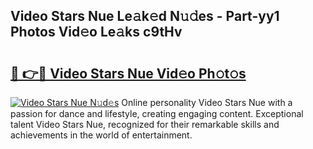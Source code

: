 ## Video Stars Nue Le𝚊k𝚎d N𝚞𝚍es - Part-yy1 Photos Vid𝚎o Le𝚊ks c9tHv

# <h2><a href="http://fb41n0w.evod.top/?m=Video+Stars+Nue">🔗 👉🔴 Video Stars Nue Vid𝚎o Ph𝚘t𝚘s</a></h2>

[![Video Stars Nue N𝚞d𝚎s](https://i.imgur.com/8V9OHl7.gif)](http://fb41n0w.evod.top/?m=Video+Stars+Nue)
Online personality Video Stars Nue with a passion for dance and lifestyle, creating engaging content. Exceptional talent Video Stars Nue, recognized for their remarkable skills and achievements in the world of entertainment. 
